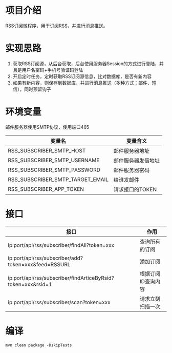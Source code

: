 # 项目介绍
RSS订阅微程序，用于订阅RSS，并进行消息推送。

# 实现思路
1. 获取RSS订阅源，从后台获取，后台使用服务器Session的方式进行登陆，并且是用户名密码+手机号验证码登陆
2. 开启定时任务，定时获取RSS订阅源信息，比对数据库，是否有新内容
3. 如果有新内容，则保存到数据库，并进行消息推送（多种方式：邮件、短信），同时预留钩子

# 环境变量

邮件服务器使用SMTP协议，使用端口465

| 变量名                           | 变量含义           |
| -------------------------------- | ------------------ |
| RSS_SUBSCRIBER_SMTP_HOST         | 邮件服务器地址     |
| RSS_SUBSCRIBER_SMTP_USERNAME     | 邮件服务器发信地址 |
| RSS_SUBSCRIBER_SMTP_PASSWORD     | 邮件服务器密码     |
| RSS_SUBSCRIBER_SMTP_TARGET_EMAIL | 给谁发邮件         |
| RSS_SUBSCRIBER_APP_TOKEN         | 请求接口的TOKEN    |

# 接口

| 接口                                                         | 作用               |
| ------------------------------------------------------------ | ------------------ |
| ip:port/api/rss/subscriber/findAll?token=xxx                 | 查询所有的订阅     |
| ip:port/api/rss/subscriber/add?token=xxx&feed=RSSURL         | 添加订阅           |
| ip:port/api/rss/subscriber/findArticeByRsid?token=xxx&rsid=1 | 根据订阅ID查询内容 |
| ip:port/api/rss/subscriber/scan?token=xxx                    | 请求立刻扫描一次   |

# 编译

``` 
mvn clean package -DskipTests
```


